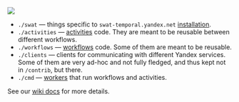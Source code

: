 ![](./temporal.png)

* `./swat` — things specific to `swat-temporal.yandex.net` [installation](https://wiki.yandex-team.ru/awacs/temporal/ops/installation/).
* `./activities` — [activities](https://docs.temporal.io/docs/concepts/activities) code.
   They are meant to be reusable between different workflows.
* `./workflows` — [workflows](https://docs.temporal.io/docs/concepts/workflows) code.
   Some of them are meant to be reusable.
* `./clients` — clients for communicating with different Yandex services.
   Some of them are very ad-hoc and not fully fledged, and thus kept not in `/contrib`, but there.
* `./cmd` — [workers](https://docs.temporal.io/docs/concepts/workers) that run workflows and activities.

See our [wiki docs](https://wiki.yandex-team.ru/awacs/temporal/) for more details.
